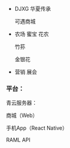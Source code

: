 * DJXG
  华夏传承

  可遇商城

* 农场
  蜜宝
  花农

  竹荪

  金银花
* 营销
  展会


### 平台：

青云服务器：

商城（Web）

手机App（React Native）

RAML API

